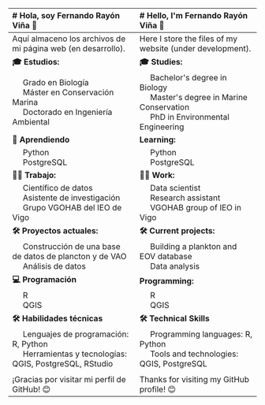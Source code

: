 | # Hola, soy Fernando Rayón Viña 👋 | # Hello, I'm Fernando Rayón Viña 👋 |
|:----------------------------------|:----------------------------------|
| Aquí almaceno los archivos de mi página web (en desarrollo). | Here I store the files of my website (under development). |
| **🎓 Estudios:** | **🎓 Studies:** |
| &nbsp;&nbsp;&nbsp;&nbsp; Grado en Biología <br>  &nbsp;&nbsp;&nbsp;&nbsp;  Máster en Conservación Marina <br>  &nbsp;&nbsp;&nbsp;&nbsp;  Doctorado en Ingeniería Ambiental  | &nbsp;&nbsp;&nbsp;&nbsp; Bachelor's degree in Biology <br>  &nbsp;&nbsp;&nbsp;&nbsp;  Master's degree in Marine Conservation <br>  &nbsp;&nbsp;&nbsp;&nbsp;  PhD in Environmental Engineering |
| **🌱 Aprendiendo** | **Learning:** |
| &nbsp;&nbsp;&nbsp;&nbsp; Python <br>  &nbsp;&nbsp;&nbsp;&nbsp;  PostgreSQL | &nbsp;&nbsp;&nbsp;&nbsp; Python <br>  &nbsp;&nbsp;&nbsp;&nbsp;  PostgreSQL |
| **👨‍💻 Trabajo:** | **👨‍💻 Work:** |
| &nbsp;&nbsp;&nbsp;&nbsp; Científico de datos <br>  &nbsp;&nbsp;&nbsp;&nbsp;  Asistente de investigación <br>  &nbsp;&nbsp;&nbsp;&nbsp;  Grupo VGOHAB del IEO de Vigo | &nbsp;&nbsp;&nbsp;&nbsp; Data scientist <br>  &nbsp;&nbsp;&nbsp;&nbsp;  Research assistant <br>  &nbsp;&nbsp;&nbsp;&nbsp;  VGOHAB group of IEO in Vigo |
| **🛠️ Proyectos actuales:** | **🛠️ Current projects:** |
| &nbsp;&nbsp;&nbsp;&nbsp; Construcción de una base de datos de plancton y de VAO <br>  &nbsp;&nbsp;&nbsp;&nbsp;  Análisis de datos | &nbsp;&nbsp;&nbsp;&nbsp; Building a plankton and EOV database <br>  &nbsp;&nbsp;&nbsp;&nbsp;  Data analysis |
| **💻 Programación** | **Programming:** |
| &nbsp;&nbsp;&nbsp;&nbsp; R <br>  &nbsp;&nbsp;&nbsp;&nbsp;  QGIS | &nbsp;&nbsp;&nbsp;&nbsp; R <br>  &nbsp;&nbsp;&nbsp;&nbsp;  QGIS |
| **🛠️ Habilidades técnicas** | **🛠️ Technical Skills** |
| &nbsp;&nbsp;&nbsp;&nbsp; Lenguajes de programación: R, Python <br>  &nbsp;&nbsp;&nbsp;&nbsp;  Herramientas y tecnologías: QGIS, PostgreSQL, RStudio | &nbsp;&nbsp;&nbsp;&nbsp; Programming languages: R, Python <br>  &nbsp;&nbsp;&nbsp;&nbsp;  Tools and technologies: QGIS, PostgreSQL |
|                                   |                                   |
¡Gracias por visitar mi perfil de GitHub! 😊 | Thanks for visiting my GitHub profile! 😊


